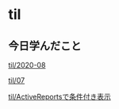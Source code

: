# til

## 今日学んだこと

[til/2020\-08](https://github.com/tokiohamamatsu/til/blob/master/tir/2020-08.md#07)

[til/07](https://github.com/tokiohamamatsu/til/blob/master/%E6%B4%BB%E5%8B%95%E8%A8%98%E9%8C%B2/08/07.md)

[til/ActiveReportsで条件付き表示](https://github.com/tokiohamamatsu/til/blob/master/VB/ActiveReports%E3%81%A7%E6%9D%A1%E4%BB%B6%E4%BB%98%E3%81%8D%E8%A1%A8%E7%A4%BA.md)